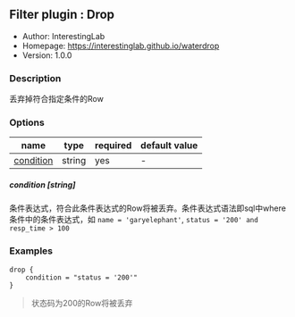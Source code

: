 ## Filter plugin : Drop

* Author: InterestingLab
* Homepage: https://interestinglab.github.io/waterdrop
* Version: 1.0.0

### Description

丢弃掉符合指定条件的Row

### Options

| name | type | required | default value |
| --- | --- | --- | --- |
| [condition](#condition-string) | string | yes | - |

##### condition [string]

条件表达式，符合此条件表达式的Row将被丢弃。条件表达式语法即sql中where条件中的条件表达式，如 `name = 'garyelephant'`, `status = '200' and resp_time > 100`

### Examples

```
drop {
    condition = "status = '200'"
}
```

> 状态码为200的Row将被丢弃
